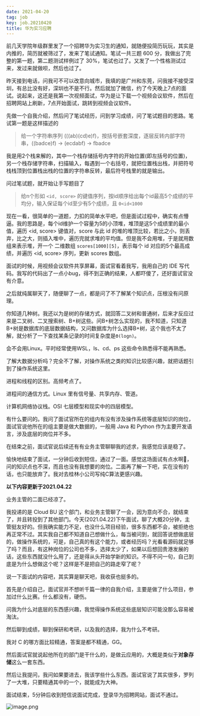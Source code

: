 ```yaml
---
date: 2021-04-20
tag: job
key: job.20210420
title: 华为实习应聘
---
```


前几天学院年级群里发了一个招聘华为实习生的通知，就随便投简历玩玩，其实是内推的，简历就被筛过了，发来了笔试通知。笔试一共三题 600 分，我做出了完整的第一题，第二题测试样例过了 30%，笔试也过了。又发了一个性格测试过来，发过来就做呗，然后也过了。

昨天接到电话，问我可不可以改意向城市，我填的是广州和东莞，问我接不接受深圳，有总比没有好，深圳也不是不行。然后就加了微信，约了今天晚上7点的面试。说起来，这还是我第一次视频面试，华为是让下载一个视频会议软件，然后在招聘网站上刷新，7点开始面试，跳转到视频会议软件。

先做一个自我介绍，然后问了笔试经历，问到学习成绩，问了笔试题目的思路。笔试第一题是这样描述的

> 给一个字符串序列 (((ab)(cd)e)f)，按括号嵌套深度，逐层反转内部字符串，((badce)f) -> (ecdabf) -> fbadce

我是用2个栈来解的，其中一个栈存储括号内字符的开始位置(即左括号的位置)，另一个栈存储字符串，扫描输入，每遇到一个右括号，就把位置栈出栈，并把符号栈栈顶到位置栈出栈的位置的字符串反转，最后符号栈里的就是输出。

问过笔试题，就开始让手写题目了

> 给n个形如 `<id, score>` 的键值序列，按id顺序给出每个id最高5个成绩的平均分，输入保证每个id至少有5个成绩，且 `0<id<1000`

现在一看，很简单的一道题，力扣的简单水平吧，但是面试过程中，确实有点懵逼。我的思路是，每个id维护一个容量为5的小顶堆，堆顶是这5个成绩里的最小值，遍历 <id, score> 键值对，score 与此 id 的堆的堆顶比较，若比之小，则丢弃，比之大，则插入堆中，遍历完就求堆的平均值。但是我不会用堆，于是就用数组来表示堆，开一个 二维数组 `scores[1000][5]`，表示每个 id 对应的5个最高成绩，并遍历 <id, score> 序列，更新 scores 数组。

面试的时候，用视频会议软件共享屏幕，面试官看着我写，我用自己的 IDE 写代码。我写的代码出了一点小bug，得不到正确的结果，人都吓傻了，还好面试官没有介意。

之后就纯属聊天了，随便聊了一点，都是问了不了解某个知识点，压根没有问原理。

你知道几种树。我还以为是树的存储方式，就回答二叉树和普通树，后来才反应过来是二叉树、二叉搜索树、B+树这些。问B+树怎么实现的，我不知道，只知道B+树是数据库的底层数据结构，又问数据库为什么选择B+树，这个我也不太了解，就分析了一下查找某条记录的时间复杂度是`Θ(logn)`。

会不会用Linux。平时经常使用WSL，ls、cd、ps 这些命令熟悉得不能再熟悉。

了解大数据分析吗？完全不了解，对操作系统之类的知识比较感兴趣，就把话题引到了操作系统这里。

进程和线程的区别。高频考点了。

进程间的通信方式。Linux 里有信号量、共享内存、管道。

计算机网络协议栈。OSI 七层模型和现实中的四层模型。

有什么要问的。我问了面试官所在的组内有没有涉及操作系统等底层知识的岗位，面试官说他所在的组主要是做大数据的，一般用 Java 和 Python 作为主要开发语言，涉及底层的岗位并不多。

在结束之前，面试官说后续还有有业务主管聊聊我的述求，我感觉应该是稳了。

愉快地结束了面试，一分钟后收到短信，通过了一面。感觉这场面试有点水啊🤣，问的知识点也不深，而且也没有我想要的岗位。二面再了解一下吧，实在没有的话，也只能放弃了。我对去桂林小公司写纯C算法更感兴趣。

**以下内容更新于2021.04.22**

业务主管的二面已经凉了。

我投递的是 Cloud BU 这个部门，和业务主管聊了一会，因为意向不合，就结束了，并且转投到了其他部门。今天(2021.04.22)下午面试，聊了大概20分钟，主管挺友好的。但我确实能力不足，也没什么项目经验，很多东西都不会，被拒绝也再正常不过。其实我自己都不知道自己想做什么，每当被问到，就回答说想做底层的，做操作系统的，可是，自己真的有这个能力，或者经历吗？光看看源码就足够了吗？而且，有这种岗位的公司也不多，选择太少了，如果以后想回贵港发展的话，这些东西就没什么用了，还是得从头开始学新的知识。不得不问一句，自己到底是为什么想做这个呢？这样是不是把自己的路走窄了呢？

说一下面试的内容吧，其实算是聊天吧，我收获也挺多的。

首先是介绍自己，面试官并不想听千篇一律的自我介绍，主要是做了什么项目，参加过什么比赛。什么都没有，硬伤。

问我为什么对底层的东西感兴趣，我觉得操作系统这些底层知识可能没那么容易被淘汰。

然后聊到成绩，聊到保研和考研，以及我的选择，我为什么不考研。

我对 C 的哪方面比较精通，答案是都不精通，GG。

然后面试官就说起他所在的部门是干什么的，是做云应用的，大概是类似于**对象存储**这么一套东西。

然后让我提问，我问如果要进去，我该学些什么东西。面试官说了其实很多，罗列了一大堆，只要精通其中的一个，就能成为大神。

面试结束，5分钟后收到短信说面试完成，登录华为招聘网站，面试不通过。

![image.png](https://i.loli.net/2021/04/22/tJxhmwWQjXcr4f7.png)
